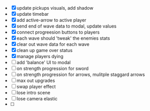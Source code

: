 - [x] update pickups visuals, add shadow
- [x] update timebar
- [x] add active-arrow to active player
- [x] send end of wave data to modal, update values
- [x] connect progreesion buttons to players
- [x] each wave should 'tweak' the enemies stats
- [x] clear out wave data for each wave
- [x] clean up game over status
- [x] manage players dying
- [ ] add 'balance' UI to modal
- [ ] on strength progression for sword
- [ ] on strength progression for arrows, mulitple staggard arrows
- [ ] max out upgrades
- [ ] swap player effect
- [ ] lose intro scene
- [ ] lose camera elastic
- [ ]
